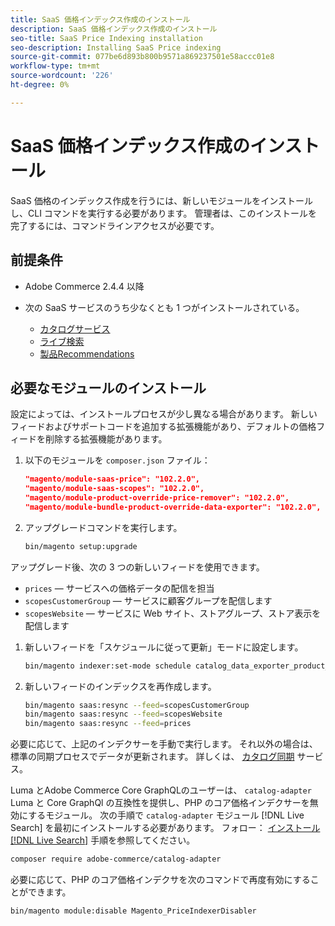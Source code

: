 ```yaml
---
title: SaaS 価格インデックス作成のインストール
description: SaaS 価格インデックス作成のインストール
seo-title: SaaS Price Indexing installation
seo-description: Installing SaaS Price indexing
source-git-commit: 077be6d893b800b9571a869237501e58accc01e8
workflow-type: tm+mt
source-wordcount: '226'
ht-degree: 0%

---
```


# SaaS 価格インデックス作成のインストール

SaaS 価格のインデックス作成を行うには、新しいモジュールをインストールし、CLI コマンドを実行する必要があります。 管理者は、このインストールを完了するには、コマンドラインアクセスが必要です。

## 前提条件

* Adobe Commerce 2.4.4 以降
* 次の SaaS サービスのうち少なくとも 1 つがインストールされている。

   * [カタログサービス](../catalog-service/overview.md)
   * [ライブ検索](../live-search/guide-overview.md)
   * [製品Recommendations](../product-recommendations/guide-overview.md)

## 必要なモジュールのインストール

設定によっては、インストールプロセスが少し異なる場合があります。
新しいフィードおよびサポートコードを追加する拡張機能があり、デフォルトの価格フィードを削除する拡張機能があります。

1. 以下のモジュールを `composer.json` ファイル：

   ```json
   "magento/module-saas-price": "102.2.0",
   "magento/module-saas-scopes": "102.2.0",
   "magento/module-product-override-price-remover": "102.2.0",
   "magento/module-bundle-product-override-data-exporter": "102.2.0",
   ```

1. アップグレードコマンドを実行します。

   ```bash
   bin/magento setup:upgrade
   ```

アップグレード後、次の 3 つの新しいフィードを使用できます。

* `prices`  — サービスへの価格データの配信を担当
* `scopesCustomerGroup`  — サービスに顧客グループを配信します
* `scopesWebsite`  — サービスに Web サイト、ストアグループ、ストア表示を配信します


1. 新しいフィードを「スケジュールに従って更新」モードに設定します。

   ```bash
   bin/magento indexer:set-mode schedule catalog_data_exporter_product_prices scopes_customergroup_data_exporter scopes_website_data_exporter
   ```

1. 新しいフィードのインデックスを再作成します。

   ```bash
   bin/magento saas:resync --feed=scopesCustomerGroup
   bin/magento saas:resync --feed=scopesWebsite
   bin/magento saas:resync --feed=prices
   ```

必要に応じて、上記のインデクサーを手動で実行します。 それ以外の場合は、標準の同期プロセスでデータが更新されます。 詳しくは、 [カタログ同期](../landing/catalog-sync.md) サービス。

Luma とAdobe Commerce Core GraphQLのユーザーは、 `catalog-adapter` Luma と Core GraphQl の互換性を提供し、PHP のコア価格インデクサーを無効にするモジュール。
次の手順で `catalog-adapter` モジュール [!DNL Live Search] を最初にインストールする必要があります。 フォロー： [インストール [!DNL Live Search]](../live-search/install.md) 手順を参照してください。

```bash
composer require adobe-commerce/catalog-adapter
```

必要に応じて、PHP のコア価格インデクサを次のコマンドで再度有効にすることができます。

```bash
bin/magento module:disable Magento_PriceIndexerDisabler
```
